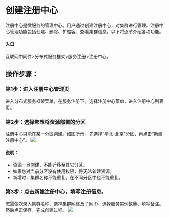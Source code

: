 # 创建注册中心

注册中心是微服务的管理中心。用户通过创建注册中心，对集群进行管理。注册中心管理功能包括创建、删除、扩缩容、查看集群信息，以下将逐节介绍各项功能。

#### 入口
互联网中间件>分布式服务框架>服务注册>注册中心。


##  操作步骤：
###   第1步：进入注册中心管理页
进入分布式服务框架菜单，在服务注册下，选择注册中心菜单，进入注册中心列表页。


###   第2步：选择您想将资源部署的分区
注册中心只能在某一分区创建。如图所示，先选择“华北-北京”分区，再点击“新建注册中心”。
 ![](../../../../image/Internet-Middleware/JD-Distributed-Service-Framework/zczx-list.png)
 
 
####   说明：
-  资源一旦创建，不能迁移至其它分区。
-  如果您对当前分区没有使用权限，将无法新建资源。
-  新增时，集群名称不能重复。在不同分区中也不能重复。

###   第3步：点击新建注册中心，填写注册信息。
您需依次录入集群名称、选择集群网络及子网ID、选择服务实例数量、填写备注。然后点击保存，完成创建过程。
  ![](../../../../image/Internet-Middleware/JD-Distributed-Service-Framework/zczx-xj.png)

